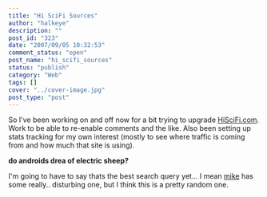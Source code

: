 ```yaml
---
title: "Hi SciFi Sources"
author: "halkeye"
description: ""
post_id: "323"
date: "2007/09/05 10:32:53"
comment_status: "open"
post_name: "hi_scifi_sources"
status: "publish"
category: "Web"
tags: []
cover: "../cover-image.jpg"
post_type: "post"
---
```


So I've been working on and off now for a bit trying to upgrade [HiSciFi.com](https://www.hiscifi.com). Work to be able to re-enable comments and the like. Also been setting up stats tracking for my own interest (mostly to see where traffic is coming from and how much that site is using).

**do androids drea of electric sheep?**

I'm going to have to say thats the best search query yet... I mean [mike](https://www.slurrey.com) has some really.. disturbing one, but I think this is a pretty random one.
